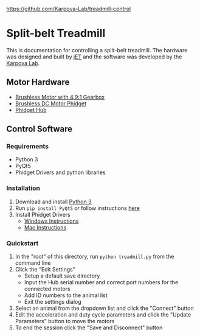 https://github.com/Karpova-Lab/treadmill-control
# Split-belt Treadmill 
This is documentation for controlling a split-belt treadmill. The hardware was designed and built by [jET](https://www.janelia.org/support-team/janelia-experimental-technology) and the software was developed by the [Karpova Lab](https://github.com/Karpova-Lab). 

<!-- - https://www.sciencedirect.com/science/article/pii/S0166432814001958
- https://www.sciencedirect.com/science/article/pii/S0966636216300376
- https://www.sciencedirect.com/science/article/abs/pii/S0306452213000754 -->


## Motor Hardware

- [Brushless Motor with 4.9:1 Gearbox](https://www.phidgets.com/?tier=3&catid=101&pcid=81&prodid=1077)
- [Brushless DC Motor Phidget](https://www.phidgets.com/?tier=3&catid=64&pcid=57&prodid=1013)
- [Phidget Hub](https://www.phidgets.com/?tier=3&catid=2&pcid=1&prodid=643)

## Control Software

### Requirements
- Python 3
- PyQt5
- Phidget Drivers and python libraries

### Installation

1. Download and install [Python 3](https://www.anaconda.com/distribution/)
2. Run `pip install PyQt5` or follow instructions [here](https://www.riverbankcomputing.com/software/pyqt/download5)
3. Install Phidget Drivers
    - [Windows Instructions](https://www.phidgets.com/docs/Language_-_Python_Windows_Command_Line)
    - [Mac Instructions](https://www.phidgets.com/docs/Language_-_Python_macOS_Terminal)

### Quickstart

1. In the "root" of this directory, run `python treadmill.py` from the command line
2. Click the "Edit Settings" 
    - Setup a default save directory
    - Input the Hub serial number and correct port numbers for the connected motors
    - Add ID numbers to the animal list
    - Exit the settings dialog
3. Select an animal from the dropdown list and click the "Connect" button
4. Edit the acceleration and duty cycle parameters and click the "Update Parameters" button to move the motors
5. To end the session click the "Save and Disconnect" button
